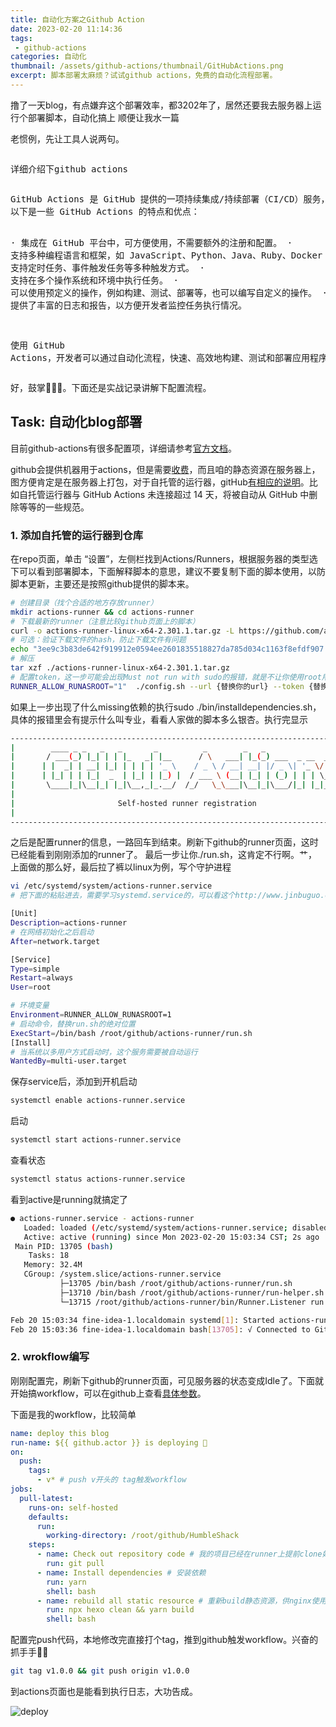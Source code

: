 ```yaml
---
title: 自动化方案之Github Action
date: 2023-02-20 11:14:36
tags: 
 - github-actions
categories: 自动化
thumbnail: /assets/github-actions/thumbnail/GitHubActions.png
excerpt: 脚本部署太麻烦？试试github actions，免费的自动化流程部署。
---
```

撸了一天blog，有点嫌弃这个部署效率，都3202年了，居然还要我去服务器上运行个部署脚本，自动化搞上 <span class="shy-block">顺便让我水一篇</span>

老惯例，先让工具人说两句。

<div class="message-container">
    <div class="bubble-container me">
        <div class="avatar">
            <img src="/images/dibujo.svg" alt="" />
        </div>
        <div class="message">
            <pre class="bubble-box">详细介绍下github actions</pre>
        </div>
    </div>
    <div class="bubble-container you">
        <div class="avatar">
            <img src="/images/chatgpt.svg" alt="" />
        </div>
        <div class="message">
            <pre class="bubble-box">
GitHub Actions 是 GitHub 提供的一项持续集成/持续部署（CI/CD）服务，可让开发者自动化软件工作流程。通过在存储库中编写和组织一系列任务（例如编译代码、运行测试、构建应用程序、部署到服务器等），GitHub Actions 可以在存储库发生特定事件时（例如推送代码、创建拉取请求、发布新版本等）自动执行这些任务，以加快开发者的开发流程。
以下是一些 GitHub Actions 的特点和优点：

· 集成在 GitHub 平台中，可方便使用，不需要额外的注册和配置。
· 支持多种编程语言和框架，如 JavaScript、Python、Java、Ruby、Docker 等。
· 支持定时任务、事件触发任务等多种触发方式。
· 支持在多个操作系统和环境中执行任务。
· 可以使用预定义的操作，例如构建、测试、部署等，也可以编写自定义的操作。
· 提供了丰富的日志和报告，以方便开发者监控任务执行情况。

使用 GitHub Actions，开发者可以通过自动化流程，快速、高效地构建、测试和部署应用程序，从而提高开发效率和质量。</pre>
        </div>
    </div>
</div>

好，鼓掌👏👏👏。下面还是实战记录讲解下配置流程。

## Task: 自动化blog部署

目前github-actions有很多配置项，详细请参考[官方文档](https://docs.github.com/zh/actions/quickstart)。

github会提供机器用于actions，但是需要[收费](https://docs.github.com/zh/billing/managing-billing-for-github-actions/about-billing-for-github-actions)，而且咱的静态资源在服务器上，图方便肯定是在服务器上打包，对于自托管的运行器，gitHub[有相应的说明](https://docs.github.com/zh/actions/hosting-your-own-runners/about-self-hosted-runners)。比如自托管运行器与 GitHub Actions 未连接超过 14 天，将被自动从 GitHub 中删除等等的一些规范。

### 1. 添加自托管的运行器到仓库

在repo页面，单击 “设置”，左侧栏找到Actions/Runners，根据服务器的类型选下可以看到部署脚本，下面解释脚本的意思，建议不要复制下面的脚本使用，以防脚本更新，主要还是按照github提供的脚本来。

``` bash
# 创建目录（找个合适的地方存放runner）
mkdir actions-runner && cd actions-runner
# 下载最新的runner（注意比较github页面上的脚本）
curl -o actions-runner-linux-x64-2.301.1.tar.gz -L https://github.com/actions/runner/releases/download/v2.301.1/actions-runner-linux-x64-2.301.1.tar.gz
# 可选：验证下载文件的hash，防止下载文件有问题
echo "3ee9c3b83de642f919912e0594ee2601835518827da785d034c1163f8efdf907  actions-runner-linux-x64-2.301.1.tar.gz" | shasum -a 256 -c
# 解压
tar xzf ./actions-runner-linux-x64-2.301.1.tar.gz
# 配置token，这一步可能会出现Must not run with sudo的报错，就是不让你使用root用户执行（安全考虑）。可以在前面加个RUNNER_ALLOW_RUNASROOT="1"，如下
RUNNER_ALLOW_RUNASROOT="1"  ./config.sh --url {替换你的url} --token {替换你的token}
```

如果上一步出现了什么missing依赖的执行sudo ./bin/installdependencies.sh，具体的报错里会有提示<span class="shy-block">什么叫专业，看看人家做的脚本多么银杏</span>。执行完显示

``` bash
--------------------------------------------------------------------------------
|        ____ _ _   _   _       _          _        _   _                      |
|       / ___(_) |_| | | |_   _| |__      / \   ___| |_(_) ___  _ __  ___      |
|      | |  _| | __| |_| | | | | '_ \    / _ \ / __| __| |/ _ \| '_ \/ __|     |
|      | |_| | | |_|  _  | |_| | |_) |  / ___ \ (__| |_| | (_) | | | \__ \     |
|       \____|_|\__|_| |_|\__,_|_.__/  /_/   \_\___|\__|_|\___/|_| |_|___/     |
|                                                                              |
|                       Self-hosted runner registration                        |
|                                                                              |
--------------------------------------------------------------------------------
```

之后是配置runner的信息，一路回车到结束。刷新下github的runner页面，这时已经能看到刚刚添加的runner了。
最后一步让你./run.sh，这肯定不行啊。<span class="shy-block">艹，上面做的那么好，最后拉了裤</span>以linux为例，写个守护进程

``` bash
vi /etc/systemd/system/actions-runner.service
# 把下面的粘贴进去，需要学习systemd.service的，可以看这个http://www.jinbuguo.com/systemd/systemd.service.html

[Unit]
Description=actions-runner
# 在网络初始化之后启动
After=network.target

[Service]
Type=simple
Restart=always
User=root

# 环境变量
Environment=RUNNER_ALLOW_RUNASROOT=1
# 启动命令，替换run.sh的绝对位置
ExecStart=/bin/bash /root/github/actions-runner/run.sh
[Install]
# 当系统以多用户方式启动时，这个服务需要被自动运行
WantedBy=multi-user.target
```

保存service后，添加到开机启动

``` bash
systemctl enable actions-runner.service
```

启动

``` bash
systemctl start actions-runner.service
```

查看状态

``` bash
systemctl status actions-runner.service
```

看到active是running就搞定了

``` bash
● actions-runner.service - actions-runner
   Loaded: loaded (/etc/systemd/system/actions-runner.service; disabled; vendor preset: disabled)
   Active: active (running) since Mon 2023-02-20 15:03:34 CST; 2s ago
 Main PID: 13705 (bash)
    Tasks: 18
   Memory: 32.4M
   CGroup: /system.slice/actions-runner.service
           ├─13705 /bin/bash /root/github/actions-runner/run.sh
           ├─13710 /bin/bash /root/github/actions-runner/run-helper.sh
           └─13715 /root/github/actions-runner/bin/Runner.Listener run

Feb 20 15:03:34 fine-idea-1.localdomain systemd[1]: Started actions-runner.
Feb 20 15:03:36 fine-idea-1.localdomain bash[13705]: √ Connected to GitHub
```

### 2. wrokflow编写

刚刚配置完，刷新下github的runner页面，可见服务器的状态变成Idle了。下面就开始搞workflow，可以在github上查看[具体参数](https://docs.github.com/zh/actions/learn-github-actions/understanding-github-actions)。

下面是我的workflow，比较简单

``` yml
name: deploy this blog
run-name: ${{ github.actor }} is deploying 🚀
on:
  push:
    tags:
      - v* # push v开头的 tag触发workflow
jobs:
  pull-latest:
    runs-on: self-hosted
    defaults:
      run:
        working-directory: /root/github/HumbleShack
    steps:
      - name: Check out repository code # 我的项目已经在runner上提前clone好了
        run: git pull
      - name: Install dependencies # 安装依赖
        run: yarn
        shell: bash
      - name: rebuild all static resource # 重新build静态资源，供nginx使用
        run: npx hexo clean && yarn build
        shell: bash
```

配置完push代码，本地修改完直接打个tag，推到github触发workflow。<span class="shy-block">兴奋的抓手手👏👏</span>

``` bash
git tag v1.0.0 && git push origin v1.0.0
```

到actions页面也是能看到执行日志，大功告成。

![deploy](/assets/github-actions/deploy.png)